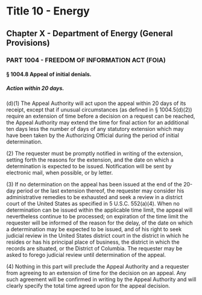 
# Title 10 - Energy
## Chapter X - Department of Energy (General Provisions)
### PART 1004 - FREEDOM OF INFORMATION ACT (FOIA)
#### § 1004.8 Appeal of initial denials.
##### Action within 20 days.

(d)(1) The Appeal Authority will act upon the appeal within 20 days of its receipt, except that if unusual circumstances (as defined in § 1004.5(d)(2)) require an extension of time before a decision on a request can be reached, the Appeal Authority may extend the time for final action for an additional ten days less the number of days of any statutory extension which may have been taken by the Authorizing Official during the period of initial determination.

(2) The requester must be promptly notified in writing of the extension, setting forth the reasons for the extension, and the date on which a determination is expected to be issued. Notification will be sent by electronic mail, when possible, or by letter.

(3) If no determination on the appeal has been issued at the end of the 20-day period or the last extension thereof, the requester may consider his administrative remedies to be exhausted and seek a review in a district court of the United States as specified in 5 U.S.C. 552(a)(4). When no determination can be issued within the applicable time limit, the appeal will nevertheless continue to be processed; on expiration of the time limit the requester will be informed of the reason for the delay, of the date on which a determination may be expected to be issued, and of his right to seek judicial review in the United States district court in the district in which he resides or has his principal place of business, the district in which the records are situated, or the District of Columbia. The requester may be asked to forego judicial review until determination of the appeal.

(4) Nothing in this part will preclude the Appeal Authority and a requester from agreeing to an extension of time for the decision on an appeal. Any such agreement will be confirmed in writing by the Appeal Authority and will clearly specify the total time agreed upon for the appeal decision.
